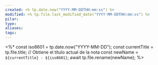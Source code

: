 ```yaml
---
created: <% tp.date.now("YYYY-MM-DDTHH:mm:ss") %>
modified: <% tp.file.last_modified_date("YYYY-MM-DDTHH:mm:ss") %>
pilar: 
type: 
aliases: 
tags:
---
```

<%*
const iso8601 = tp.date.now("YYYY-MM-DD");
const currentTitle = tp.file.title; // Obtiene el título actual de la nota
const newName = `${currentTitle} - ${iso8601}`;
await tp.file.rename(newName);
%>
